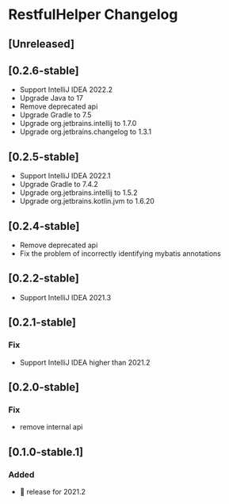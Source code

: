 <!-- Keep a Changelog guide -> https://keepachangelog.com -->

# RestfulHelper Changelog

## [Unreleased]

## [0.2.6-stable]
- Support IntelliJ IDEA 2022.2
- Upgrade Java to 17
- Remove deprecated api
- Upgrade Gradle to 7.5
- Upgrade org.jetbrains.intellij to 1.7.0
- Upgrade org.jetbrains.changelog to 1.3.1

## [0.2.5-stable]
- Support IntelliJ IDEA 2022.1
- Upgrade Gradle to 7.4.2
- Upgrade org.jetbrains.intellij to 1.5.2
- Upgrade org.jetbrains.kotlin.jvm to 1.6.20

## [0.2.4-stable]
- Remove deprecated api
- Fix the problem of incorrectly identifying mybatis annotations

## [0.2.2-stable]
- Support IntelliJ IDEA 2021.3

## [0.2.1-stable]
### Fix
- Support IntelliJ IDEA higher than 2021.2

## [0.2.0-stable]
### Fix
- remove internal api

## [0.1.0-stable.1]
### Added
- 🎉 release for 2021.2